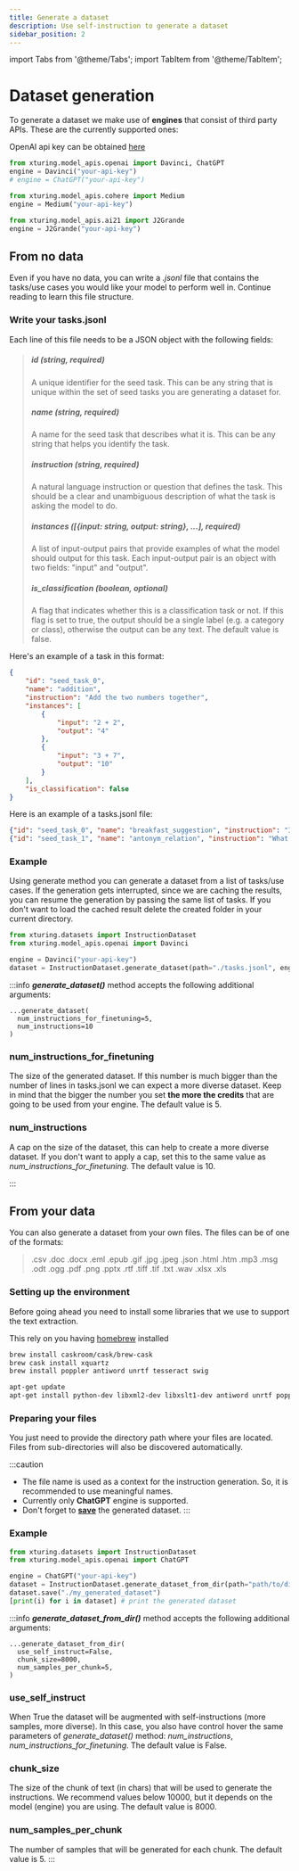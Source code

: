 ```yaml
---
title: Generate a dataset
description: Use self-instruction to generate a dataset
sidebar_position: 2
---
```


import Tabs from '@theme/Tabs';
import TabItem from '@theme/TabItem';

# Dataset generation

To generate a dataset we make use of **engines** that consist of third party APIs. These are the currently supported ones:

<Tabs>
<TabItem value="openai" label="OpenAI">

  OpenAI api key can be obtained [here](https://beta.openai.com/account/api-keys)

  ```python
  from xturing.model_apis.openai import Davinci, ChatGPT
  engine = Davinci("your-api-key")
  # engine = ChatGPT("your-api-key")
  ```
</TabItem>
<TabItem value="cohere" label="Cohere">

  ```python
  from xturing.model_apis.cohere import Medium
  engine = Medium("your-api-key")
  ```
</TabItem>
<TabItem value="ai21" label="AI21">

  ```python
  from xturing.model_apis.ai21 import J2Grande
  engine = J2Grande("your-api-key")
  ```
</TabItem>
</Tabs>

## From no data

Even if you have no data, you can write a *.jsonl* file that contains the tasks/use cases you would like your model to perform well in. Continue reading to learn this file structure.

### Write your tasks.jsonl

Each line of this file needs to be a JSON object with the following fields:

> ##### id (string, required)
> A unique identifier for the seed task. This can be any string that is unique within the set of seed tasks you are generating a dataset for.
>
> ##### name (string, required)
> A name for the seed task that describes what it is. This can be any string that helps you identify the task.
>
> ##### instruction (string, required)
> A natural language instruction or question that defines the task. This should be a clear and unambiguous description of what the task is asking the model to do.
>
>##### instances ([{input: string, output: string}, ...], required)
>A list of input-output pairs that provide examples of what the model should output for this task. Each input-output pair is an object with two fields: "input" and "output".
>
>##### is_classification (boolean, optional)
>A flag that indicates whether this is a classification task or not. If this flag is set to true, the output should be a single label (e.g. a category or class), otherwise the output can be any text. The default value is false.

Here's an example of a task in this format:

```json
{
    "id": "seed_task_0",
    "name": "addition",
    "instruction": "Add the two numbers together",
    "instances": [
        {
            "input": "2 + 2",
            "output": "4"
        },
        {
            "input": "3 + 7",
            "output": "10"
        }
    ],
    "is_classification": false
}
```

Here is an example of a tasks.jsonl file:

```json
{"id": "seed_task_0", "name": "breakfast_suggestion", "instruction": "Is there anything I can eat for a breakfast that doesn't include eggs, yet includes protein, and has roughly 700-1000 calories?", "instances": [{"input": "", "output": "Yes, you can have 1 oatmeal banana protein shake and 4 strips of bacon. The oatmeal banana protein shake may contain 1/2 cup oatmeal, 60 grams whey protein powder, 1/2 medium banana, 1tbsp flaxseed oil and 1/2 cup watter, totalling about 550 calories. The 4 strips of bacon contains about 200 calories."}], "is_classification": false}
{"id": "seed_task_1", "name": "antonym_relation", "instruction": "What is the relation between the given pairs?", "instances": [{"input": "Night : Day :: Right : Left", "output": "The relation between the given pairs is that they are opposites."}], "is_classification": false}
```


### Example

Using generate method you can generate a dataset from a list of tasks/use cases. If the generation gets interrupted, since we are caching the results, you can resume the generation by passing the same list of tasks. If you don't want to load the cached result delete the created folder in your current directory.

```python
from xturing.datasets import InstructionDataset
from xturing.model_apis.openai import Davinci

engine = Davinci("your-api-key")
dataset = InstructionDataset.generate_dataset(path="./tasks.jsonl", engine=engine)
```

:::info
***generate_dataset()*** method accepts the following additional arguments:
```
...generate_dataset(
  num_instructions_for_finetuning=5,
  num_instructions=10
)
```

### num_instructions_for_finetuning
The size of the generated dataset. If this number is much bigger than the number of lines in tasks.jsonl we can expect a more diverse dataset. Keep in mind that the bigger the number you set **the more the credits** that are going to be used from your engine. The default value is 5.

### num_instructions
A cap on the size of the dataset, this can help to create a more diverse dataset. If you don't want to apply a cap, set this to the same value as *num_instructions_for_finetuning*. The default value is 10.

:::

## From your data

You can also generate a dataset from your own files. The files can be of one of the formats:

> .csv .doc .docx .eml .epub .gif .jpg .jpeg .json .html .htm .mp3 .msg .odt .ogg .pdf .png .pptx .rtf .tiff .tif .txt .wav .xlsx .xls

### Setting up the environment
Before going ahead you need to install some libraries that we use to support the text extraction.

<Tabs>
  <TabItem value="osx" label="OSX">


  This rely on you having [homebrew](http://brew.sh/) installed

  ```bash
  brew install caskroom/cask/brew-cask
  brew cask install xquartz
  brew install poppler antiword unrtf tesseract swig
  ```

  </TabItem>
  <TabItem value="ubuntu/debian" label="Ubuntu/Debian">

  ```bash
  apt-get update
  apt-get install python-dev libxml2-dev libxslt1-dev antiword unrtf poppler-utils pstotext tesseract-ocr flac ffmpeg lame libmad0 libsox-fmt-mp3 sox libjpeg-dev swig
  ```

  </TabItem>
</Tabs>

### Preparing your files

You just need to provide the directory path where your files are located. Files from sub-directories will also be discovered automatically.

:::caution
- The file name is used as a context for the instruction generation. So, it is recommended to use meaningful names.
- Currently only **ChatGPT** engine is supported.
- Don't forget to [**save**](/datasets/usage#save-a-dataset) the generated dataset.
:::

### Example

```python
from xturing.datasets import InstructionDataset
from xturing.model_apis.openai import ChatGPT

engine = ChatGPT("your-api-key")
dataset = InstructionDataset.generate_dataset_from_dir(path="path/to/directory", engine=engine)
dataset.save("./my_generated_dataset")
[print(i) for i in dataset] # print the generated dataset
```

:::info
***generate_dataset_from_dir()*** method accepts the following additional arguments:
```
...generate_dataset_from_dir(
  use_self_instruct=False,
  chunk_size=8000,
  num_samples_per_chunk=5,
)
```

### use_self_instruct
When True the dataset will be augmented with self-instructions (more samples, more diverse). In this case, you also have control hover the same parameters of *generate_dataset()* method: *num_instructions*, *num_instructions_for_finetuning*. The default value is False.

### chunk_size
The size of the chunk of text (in chars) that will be used to generate the instructions. We recommend values below 10000, but it depends on the model (engine) you are using. The default value is 8000.

### num_samples_per_chunk
The number of samples that will be generated for each chunk. The default value is 5.
:::
